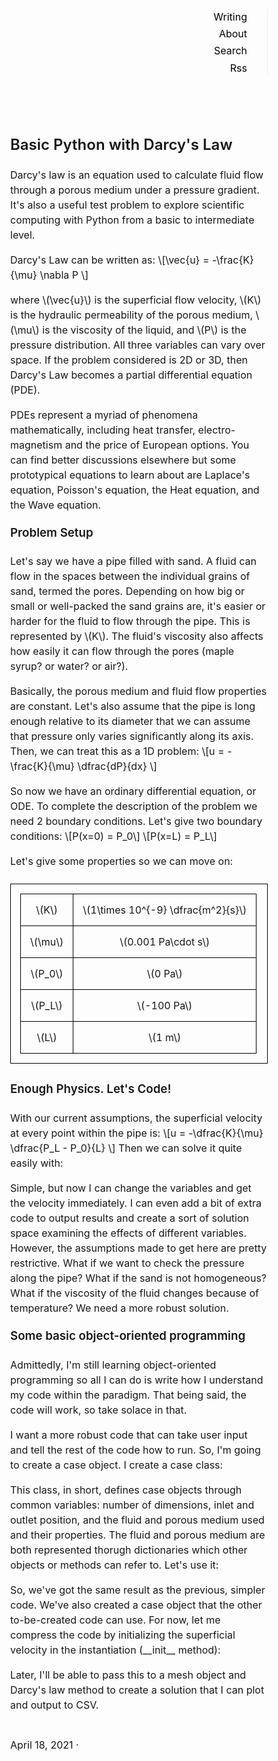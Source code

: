 <meta charset="UTF-8">

<meta name="viewport" content="width=device-width, initial-scale=1.0">

<meta name="generator" content="Jekyll v4.0.0">

<meta property="og:title" content="Basic Python w/ Darcy's Law">

<meta property="og:locale" content="en_US">

<meta name="description" content="This is a collection of short CSS snippets I thought might be useful for beginners">

<meta property="og:description" content="This is a collection of short CSS snippets I thought might be useful for beginners">

<link rel="canonical" href="http://localhost:4000/2014/05/12/css-hacks-you-may-not-know">

<meta property="og:url" content="http://localhost:4000/2014/05/12/css-hacks-you-may-not-know">

<meta property="og:site_name" content="Sidey">

<meta property="og:type" content="article">

<meta property="article:published_time" content="2014-05-12T00:00:00+03:00">

<meta name="twitter:card" content="summary">

<meta property="twitter:title" content="Basic Python w/ Darcy's Law">

<meta name="twitter:site" content="@">

<script type="application/ld+json"> {"description":"This is a collection of short CSS snippets I thought might be useful for beginners","mainEntityOfPage":{"@type":"WebPage","@id":"http://localhost:4000/2014/05/12/css-hacks-you-may-not-know"},"@type":"BlogPosting","url":"http://localhost:4000/2014/05/12/css-hacks-you-may-not-know","headline":"Basic Python w/ Darcy's Law","dateModified":"2014-05-12T00:00:00+03:00","datePublished":"2014-05-12T00:00:00+03:00","@context":"https://schema.org"} </script>

<title> Basic Python w/ Darcy's Law </title>

<link rel="shortcut icon" href="/favicon.png">

<link rel="alternate" type="application/atom+xml" title="Sidey" href="/atom.xml">

<link rel="alternate" type="application/json" title="Sidey" href="http://localhost:4000/feed.json">

<link rel="sitemap" type="application/xml" title="sitemap" href="/sitemap.xml">

<style> *,:after,:before{box-sizing:border-box;background-color:inherit;color:inherit;margin:0;padding:0}body{font-family:-apple-system,BlinkMacSystemFont,'avenir next',avenir,helvetica,'helvetica neue',ubuntu,roboto,noto,'segoe ui',arial,sans-serif;-webkit-font-smoothing:antialiased;text-rendering:optimizeLegibility;line-height:1.5;font-size:1rem;color:#16171a}nav ul{border-right:1px solid #edf2f7}a{color:#000;text-decoration-skip-ink:auto;text-decoration:underline}pre{margin:.5rem 0;padding:.5rem}.post p{margin:.5rem 0}.post h1,.post h2,.post h3,.post h4{margin:1rem 0}.post h2:first-child,.project h2:first-child,.photo h2:first-child{margin-top:0}.meta{margin:2rem 0}code,pre{background:#ecedee}code{padding:.1rem}pre code{border:none}pre{padding:1rem;overflow-x:auto}img{max-width:100%}hr{background:#000;height:1px;border:0}header{flex-basis:10rem;flex-grow:1;position:relative}header a{text-decoration:none}header li{margin-bottom:.2rem;text-align:right;margin-right:2rem}header a.active{font-weight:bold}header,section{padding:1rem}blockquote{font-style:italic;border-left:5px solid #ececec;padding-left:1rem}h1,h2,h3,h4,h5{line-height:1;margin:1rem 0;font-weight:600}section h1:first-child{margin-top:0}strong,b{font-weight:bold}.photos ul{list-style:none}.photos li{margin-bottom:1.5rem}.photo picture,.project picture{margin-bottom:0.5rem}.posts ul,header ul{list-style:none}.posts li{align-items:center;display:flex;justify-content:space-between;margin-bottom:.5rem}.posts li a,.posts li div,.projects li a{white-space:nowrap;overflow:hidden;text-overflow:ellipsis;text-decoration:none}.posts li time,.projects li time{padding-left:1rem;white-space:nowrap;font-variant-numeric:tabular-nums}.post ul,.project ul,.post ol{list-style-position:inside}main{display:flex;flex-wrap:wrap;max-width:60rem;margin:2rem auto;padding:1rem}@media screen and (max-width: 45rem){header li{display:inline;margin-right:1rem}.logo{padding-bottom:1rem}header ul{border-bottom:1px solid #edf2f7;padding-bottom:2rem}nav ul{border-right:0px}.photos ul{margin-top:0.5rem}}section{flex-basis:0;flex-grow:999;min-width:70%;display:flex;flex-direction:column} table, th, td { border: 1px solid black; border-collapse: collapse; padding: 15px; text-align: center; } table.center { margin-left: auto; margin-right: auto; } </style>

<script src="https://polyfill.io/v3/polyfill.min.js?features=es6"></script>

<script id="MathJax-script" async="" src="https://cdn.jsdelivr.net/npm/mathjax@3/es5/tex-mml-chtml.js"></script>

<main role="main"><header role="banner"><!--<h1 class="logo">Sidey</h1>--><nav role="navigation"><ul><li><a href="/">Writing</a></li><li><a href="/about">About</a></li><li><a href="/search">Search</a></li><li><a href="/atom.xml">Rss</a></li></ul></nav></header><section class="post"><h2>Basic Python with Darcy's Law </h2><p> Darcy's law is an equation used to calculate fluid flow through a porous medium under a pressure gradient. It's also a useful test problem to explore scientific computing with Python from a basic to intermediate level. </p><p> Darcy's Law can be written as: \[\vec{u} = -\frac{K}{\mu} \nabla P \] </p><p>where \(\vec{u}\) is the superficial flow velocity, \(K\) is the hydraulic permeability of the porous medium, \(\mu\) is the viscosity of the liquid, and \(P\) is the pressure distribution. All three variables can vary over space. If the problem considered is 2D or 3D, then Darcy's Law becomes a partial differential equation (PDE).</p><p> PDEs represent a myriad of phenomena mathematically, including heat transfer, electro-magnetism and the price of European options. You can find better discussions elsewhere but some prototypical equations to learn about are Laplace's equation, Poisson's equation, the Heat equation, and the Wave equation. </p><h3>Problem Setup</h3><p>Let's say we have a pipe filled with sand. A fluid can flow in the spaces between the individual grains of sand, termed the pores. Depending on how big or small or well-packed the sand grains are, it's easier or harder for the fluid to flow through the pipe. This is represented by \(K\). The fluid's viscosity also affects how easily it can flow through the pores (maple syrup? or water? or air?).</p><p>Basically, the porous medium and fluid flow properties are constant. Let's also assume that the pipe is long enough relative to its diameter that we can assume that pressure only varies significantly along its axis. Then, we can treat this as a 1D problem: \[u = -\frac{K}{\mu} \dfrac{dP}{dx} \]</p><p> So now we have an ordinary differential equation, or ODE. To complete the description of the problem we need 2 boundary conditions. Let's give two boundary conditions: \[P(x=0) = P_0\] \[P(x=L) = P_L\] </p><p>Let's give some properties so we can move on:</p><table class="center"><tbody><tr><td>\(K\)</td><td>\(1\times 10^{-9} \dfrac{m^2}{s}\)</td></tr><tr><td>\(\mu\)</td><td>\(0.001 Pa\cdot s\)</td></tr><tr><td>\(P_0\)</td><td>\(0 Pa\)</td></tr><tr><td>\(P_L\)</td><td>\(-100 Pa\)</td></tr><tr><td>\(L\)</td><td>\(1 m\)</td></tr></tbody></table><h3>Enough Physics. Let's Code!</h3><p>With our current assumptions, the superficial velocity at every point within the pipe is: \[u = -\dfrac{K}{\mu} \dfrac{P_L - P_0}{L} \] Then we can solve it quite easily with:</p><precode language="python" precodenum="0"></precode><p>Simple, but now I can change the variables and get the velocity immediately. I can even add a bit of extra code to output results and create a sort of solution space examining the effects of different variables. However, the assumptions made to get here are pretty restrictive. What if we want to check the pressure along the pipe? What if the sand is not homogeneous? What if the viscosity of the fluid changes because of temperature? We need a more robust solution. </p><h3>Some basic object-oriented programming</h3><p> Admittedly, I'm still learning object-oriented programming so all I can do is write how I understand my code within the paradigm. That being said, the code will work, so take solace in that. </p><p> I want a more robust code that can take user input and tell the rest of the code how to run. So, I'm going to create a case object. I create a case class: </p><precode language="python" precodenum="1"></precode><p>This class, in short, defines case objects through common variables: number of dimensions, inlet and outlet position, and the fluid and porous medium used and their properties. The fluid and porous medium are both represented thorugh dictionaries which other objects or methods can refer to. Let's use it: </p><precode language="python" precodenum="2"></precode><p> So, we've got the same result as the previous, simpler code. We've also created a case object that the other to-be-created code can use. For now, let me compress the code by initializing the superficial velocity in the instantiation (__init__ method):</p><precode language="python" precodenum="3"></precode><p> Later, I'll be able to pass this to a mesh object and Darcy's law method to create a solution that I can plot and output to CSV. </p><span class="meta"><time datetime="2021-04-18T00:00:00+03:00">April 18, 2021</time> · <!--<a href="/tag/css">css</a>--></span></section></main>

